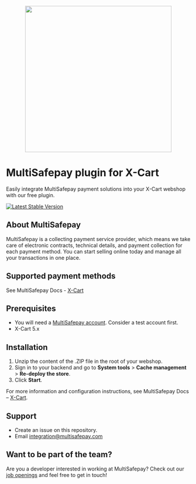 <p align="center">
  <img src="https://www.multisafepay.com/img/multisafepaylogo.svg" width="400px" position="center">
</p>

# MultiSafepay plugin for X-Cart

Easily integrate MultiSafepay payment solutions into your X-Cart webshop with our free plugin.

[![Latest Stable Version](https://img.shields.io/github/release/multisafepay/x-cart.svg)](https://github.com/MultiSafepay/x-cart/)

## About MultiSafepay

MultiSafepay is a collecting payment service provider, which means we take care of electronic contracts, technical details, and payment collection for each payment method. You can start selling online today and manage all your transactions in one place.

## Supported payment methods

See MultiSafepay Docs - [X-Cart](https://docs.multisafepay.com/docs/x-cart)

## Prerequisites

- You will need a [MultiSafepay account](https://testmerchant.multisafepay.com/signup). Consider a test account first.
- X-Cart 5.x

## Installation

1. Unzip the content of the .ZIP file in the root of your webshop.
2. Sign in to your backend and go to **System tools** > **Cache management** > **Re-deploy the store**.
3. Click **Start**.

For more information and configuration instructions, see MultiSafepay Docs – [X-Cart](https://docs.multisafepay.com/docs/x-cart).
 
## Support

- Create an issue on this repository. 
- Email <a href="mailto:integration@multisafepay.com">integration@multisafepay.com</a>

## Want to be part of the team?

Are you a developer interested in working at MultiSafepay? Check out our [job openings](https://www.multisafepay.com/careers/#jobopenings) and feel free to get in touch!
